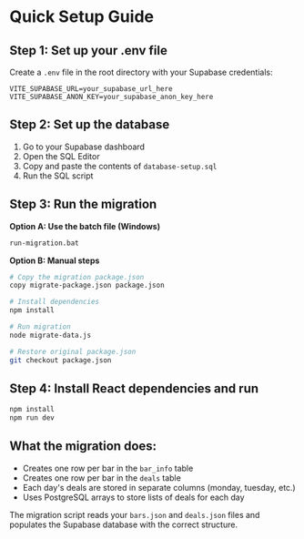 # Quick Setup Guide

## Step 1: Set up your .env file
Create a `.env` file in the root directory with your Supabase credentials:
```
VITE_SUPABASE_URL=your_supabase_url_here
VITE_SUPABASE_ANON_KEY=your_supabase_anon_key_here
```

## Step 2: Set up the database
1. Go to your Supabase dashboard
2. Open the SQL Editor
3. Copy and paste the contents of `database-setup.sql`
4. Run the SQL script

## Step 3: Run the migration
**Option A: Use the batch file (Windows)**
```bash
run-migration.bat
```

**Option B: Manual steps**
```bash
# Copy the migration package.json
copy migrate-package.json package.json

# Install dependencies
npm install

# Run migration
node migrate-data.js

# Restore original package.json
git checkout package.json
```

## Step 4: Install React dependencies and run
```bash
npm install
npm run dev
```

## What the migration does:
- Creates one row per bar in the `bar_info` table
- Creates one row per bar in the `deals` table
- Each day's deals are stored in separate columns (monday, tuesday, etc.)
- Uses PostgreSQL arrays to store lists of deals for each day

The migration script reads your `bars.json` and `deals.json` files and populates the Supabase database with the correct structure.
